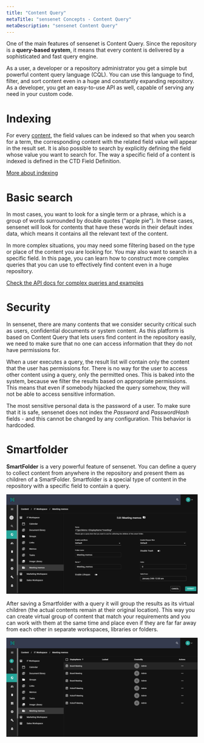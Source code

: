 ```yaml
---
title: "Content Query"
metaTitle: "sensenet Concepts - Content Query"
metaDescription: "sensenet Content Query"
---
```


One of the main features of sensenet is Content Query. Since the repository is a **query-based system**, it means that every content is delivered by a sophisticated and fast query engine.

As a user, a developer or a repository administrator you get a simple but powerful content query language (CQL). You can use this language to find, filter, and sort content even in a huge and constantly expanding repository. As a developer, you get an easy-to-use API as well, capable of serving any need in your custom code.

# Indexing

For every [content](/concepts/content-management), the field values can be indexed so that when you search for a term, the corresponding content with the related field value will appear in the result set. It is also possible to search by explicitly defining the field whose value you want to search for. The way a specific field of a content is indexed is defined in the CTD Field Definition.

[More about indexing](/concepts/basics/04-search#metadataindexing,searchingbyfields)

# Basic search

In most cases, you want to look for a single term or a phrase, which is a group of words surrounded by double quotes ("apple pie"). In these cases, sensenet will look for contents that have these words in their default index data, which means it contains all the relevant text of the content.

In more complex situations, you may need some filtering based on the type or place of the content you are looking for. You may also want to search in a specific field. In this page, you can learn how to construct more complex queries that you can use to effectively find content even in a huge repository.

[Check the API docs for complex queries and examples](/api-docs/querying)

# Security

In sensenet, there are many contents that we consider security critical such as users, confidential documents or system content. As this platform is based on Content Query that lets users find content in the repository easily, we need to make sure that no one can access information that they do not have permissions for.

When a user executes a query, the result list will contain only the content that the user has permissions for. There is no way for the user to access other content using a query, only the permitted ones. This is baked into the system, because we filter the results based on appropriate permissions. This means that even if somebody hijacked the query somehow, they will not be able to access sensitive information.

The most sensitive personal data is the password of a user. To make sure that it is safe, sensenet does not index the *Password* and *PasswordHash* fields - and this cannot be changed by any configuration. This behavior is hardcoded.

# Smartfolder

**SmartFolder** is a very powerful feature of sensenet. You can define a query to collect content from anywhere in the repository and present them as children of a SmartFolder. Smartfolder is a special type of content in the repository with a specific field to contain a query.

![smartfolder query](../img/smartfolder.png)

After saving a Smartfolder with a query it will group the results as its virtual children (the actual contents remain at their original location). This way you can create virtual group of content that match your requirements and you can work with them at the same time and place even if they are far far away from each other in separate workspaces, libraries or folders.

![smartfolder children](../img/smartfolder_children.png)
